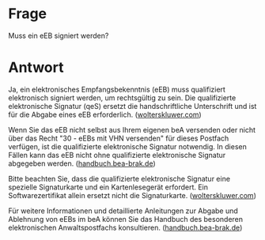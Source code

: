 # Frage
Muss ein eEB signiert werden?

# Antwort
Ja, ein elektronisches Empfangsbekenntnis (eEB) muss qualifiziert elektronisch signiert werden, um rechtsgültig zu sein. Die qualifizierte elektronische Signatur (qeS) ersetzt die handschriftliche Unterschrift und ist für die Abgabe eines eEB erforderlich. ([wolterskluwer.com](https://www.wolterskluwer.com/de-de/solutions/annotext/faq/bea))

Wenn Sie das eEB nicht selbst aus Ihrem eigenen beA versenden oder nicht über das Recht "30 - eEBs mit VHN versenden" für dieses Postfach verfügen, ist die qualifizierte elektronische Signatur notwendig. In diesen Fällen kann das eEB nicht ohne qualifizierte elektronische Signatur abgegeben werden. ([handbuch.bea-brak.de](https://handbuch.bea-brak.de/arbeiten-mit-ihrem-bea/nachrichten/oeffnen-und-anzeigen/elektronisches-empfangsbekenntnis-eeb/versenden))

Bitte beachten Sie, dass die qualifizierte elektronische Signatur eine spezielle Signaturkarte und ein Kartenlesegerät erfordert. Ein Softwarezertifikat allein ersetzt nicht die Signaturkarte. ([wolterskluwer.com](https://www.wolterskluwer.com/de-de/solutions/annotext/faq/bea))

Für weitere Informationen und detaillierte Anleitungen zur Abgabe und Ablehnung von eEBs im beA können Sie das Handbuch des besonderen elektronischen Anwaltspostfachs konsultieren. ([handbuch.bea-brak.de](https://handbuch.bea-brak.de/arbeiten-mit-ihrem-bea/nachrichten/oeffnen-und-anzeigen/elektronisches-empfangsbekenntnis-eeb/versenden)) 